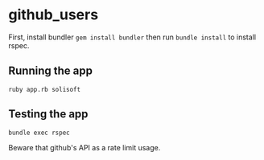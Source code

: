 # github_users

First, install bundler `gem install bundler` then run `bundle install` to install rspec.

## Running the app

`ruby app.rb solisoft` 

## Testing the app

`bundle exec rspec` 

Beware that github's API as a rate limit usage.